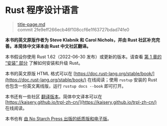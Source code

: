 # Rust 程序设计语言

> [title-page.md](https://github.com/rust-lang/book/blob/main/src/title-page.md) <br>
> commit 2fe9eff266ecb46f108ccf6e1f63727bdad74fe0

**本书的英文原版作者为 Steve Klabnik 和 Carol Nichols，并由 Rust 社区补充完善。本简体中文译本由 Rust 中文社区翻译。**

本书假设你使用 Rust 1.62（2022-06-30 发布）或更新的版本。请查看 [第 1 章的 “安装” 部分][install] 了解如何安装和升级 Rust。

本书的英文原版 HTML 格式可以在 [https://doc.rust-lang.org/stable/book/](https://doc.rust-lang.org/stable/book/) 在线阅读；使用 `rustup` 安装的 Rust 也包含一份英文离线版，运行 `rustup docs --book` 即可打开。

本书还有一些社区 [翻译版本][translations]。简体中文译本可以在 [https://kaisery.github.io/trpl-zh-cn/](https://kaisery.github.io/trpl-zh-cn/) 在线阅读。

本书也有 [由 No Starch Press 出版的纸质版和电子版][nsprust]。

[install]: ch01-01-installation.html
[editions]: appendix-05-editions.html
[nsprust]: https://nostarch.com/rust
[translations]: appendix-06-translation.html

